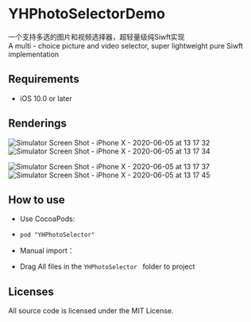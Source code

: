 # YHPhotoSelectorDemo
一个支持多选的图片和视频选择器，超轻量级纯Siwft实现     
A multi - choice picture and video selector, super lightweight pure Siwft implementation

## Requirements
* iOS 10.0 or later

## <a id="Renderings"></a>Renderings

![Simulator Screen Shot - iPhone X - 2020-06-05 at 13 17 32](https://user-images.githubusercontent.com/20283075/83845081-c8fa2580-a73a-11ea-96db-1cb8a65337e4.png)![Simulator Screen Shot - iPhone X - 2020-06-05 at 13 17 34](https://user-images.githubusercontent.com/20283075/83845177-ee872f00-a73a-11ea-927b-71ebfdb74737.png)

![Simulator Screen Shot - iPhone X - 2020-06-05 at 13 17 37](https://user-images.githubusercontent.com/20283075/83845232-06f74980-a73b-11ea-9993-5109b5b61c6d.png)
![Simulator Screen Shot - iPhone X - 2020-06-05 at 13 17 45](https://user-images.githubusercontent.com/20283075/83845254-16769280-a73b-11ea-8ed5-358429069867.png)

## <a id="Howtouse"></a>How to use
* Use CocoaPods:
- `pod "YHPhotoSelector"`
* Manual import：
- Drag All files in the `YHPhotoSelector ` folder to project

## Licenses
All source code is licensed under the MIT License.
